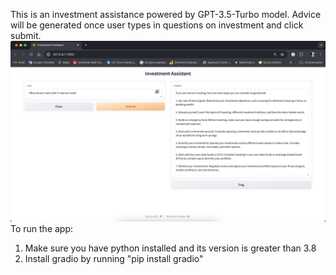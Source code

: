 This is an investment assistance powered by GPT-3.5-Turbo model. Advice will be generated once user types in questions on investment and click submit.
![App Interface Screenshot](/app-screenshot.png)
To run the app:
  1. Make sure you have python installed and its version is greater than 3.8
  2. Install gradio by running "pip install gradio"

